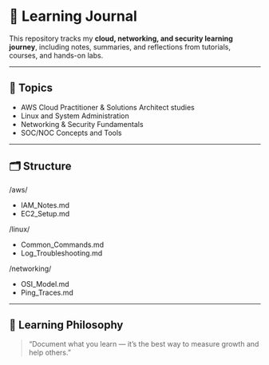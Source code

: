 # 📘 Learning Journal

This repository tracks my **cloud, networking, and security learning journey**, including notes, summaries, and reflections from tutorials, courses, and hands-on labs.

---

## 🧠 Topics
- AWS Cloud Practitioner & Solutions Architect studies  
- Linux and System Administration  
- Networking & Security Fundamentals  
- SOC/NOC Concepts and Tools  

---

## 🗂️ Structure

/aws/
- IAM_Notes.md
- EC2_Setup.md

/linux/
- Common_Commands.md
- Log_Troubleshooting.md
  
/networking/
- OSI_Model.md
- Ping_Traces.md

---

## 🌟 Learning Philosophy
> “Document what you learn — it’s the best way to measure growth and help others.”  

